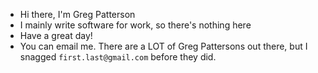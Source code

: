 - Hi there, I'm Greg Patterson
- I mainly write software for work, so there's nothing here
- Have a great day!
- You can email me. There are a LOT of Greg Pattersons out there, but I snagged `first.last@gmail.com` before they did.

